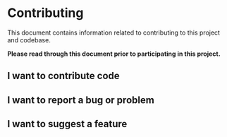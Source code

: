 # Contributing
This document contains information related to contributing to this project and codebase. 

**Please read through this document prior to participating in this project.**

## I want to contribute code

## I want to report a bug or problem

## I want to suggest a feature
